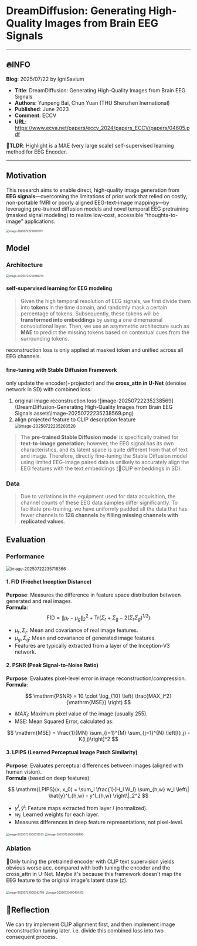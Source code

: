 

# DreamDiffusion: Generating High-Quality Images from Brain EEG Signals

---

## 🔥INFO

**Blog**: 2025/07/22 by IgniSavium

- **Title**: DreamDiffusion: Generating High-Quality Images from Brain EEG Signals
- **Authors**: Yunpeng Bai, Chun Yuan (THU Shenzhen Inernational)
- **Published**: June 2023
- **Comment**: ECCV
- **URL**: https://www.ecva.net/papers/eccv_2024/papers_ECCV/papers/04605.pdf

🥜**TLDR**: Highlight is a MAE (very large scale) self-supervised learning method for EEG Encoder.

---

## Motivation

This research aims to enable direct, high-quality image generation from **EEG signals**—overcoming the limitations of prior work that relied on costly, non-portable fMRI or poorly aligned EEG-text-image mappings—by leveraging pre-trained diffusion models and novel temporal EEG pretraining (masked signal modeling) to realize low-cost, accessible “thoughts-to-image” applications.

<img src="DreamDiffusion-Generating High-Quality Images from Brain EEG Signals.assets\image-20250722213913271.png" alt="image-20250722213913271" style="zoom: 50%;" />

## Model

### Architecture

<img src="DreamDiffusion-Generating High-Quality Images from Brain EEG Signals.assets\image-20250722213946774.png" alt="image-20250722213946774" style="zoom: 50%;" />

#### self-supervised learning for EEG modeling

> Given the high temporal resolution of EEG signals, we first divide them into **tokens** in the time domain, and randomly mask a certain percentage of tokens. Subsequently, these tokens will be **transformed into embeddings** by using a one dimensional convolutional layer. Then, we use an asymmetric architecture such as **MAE**  to predict the missing tokens based on contextual cues from the surrounding tokens.

reconstruction loss is only applied at masked token and unified across all EEG channels.

#### fine-tuning with Stable Diffusion Framework

only update the encoder(+projector) and the **cross_attn in U-Net** (denoise network in SD) with combined loss:

1. original image reconstruction loss
   ![image-20250722235238569](DreamDiffusion-Generating High-Quality Images from Brain EEG Signals.assets\image-20250722235238569.png)
2. align projected feature to CLIP description feature
   <img src="DreamDiffusion-Generating High-Quality Images from Brain EEG Signals.assets\image-20250722235203520.png" alt="image-20250722235203520" style="zoom: 80%;" />

>The **pre-trained Stable Diffusion mode**l is specifically trained for **text-to-image generation**; however, the EEG signal has its own characteristics, and its latent space is quite different from that of text and image. Therefore, directly fine-tuning the Stable Diffusion model using limited EEG-image paired data is unlikely to accurately align the EEG features with the text embeddings (🧐CLIP embeddings in SD).

### Data

>Due to variations in the equipment used for data acquisition, the channel counts of these EEG data samples differ significantly. To facilitate pre-training, we have uniformly padded all the data that has fewer channels to **128 channels** by **filling missing channels with replicated values**. 

## Evaluation

### Performance

<img src="DreamDiffusion-Generating High-Quality Images from Brain EEG Signals.assets\image-20250722235718366.png" alt="image-20250722235718366" style="zoom: 80%;" />

#### 1. FID (Fréchet Inception Distance)

**Purpose**: Measures the difference in feature space distribution between generated and real images.  
**Formula**:  
$$
\mathrm{FID} = \|\mu_r - \mu_g\|_2^2 + \mathrm{Tr}\left( \Sigma_r + \Sigma_g - 2(\Sigma_r \Sigma_g)^{1/2} \right)
$$

* $\mu_r, \Sigma_r$: Mean and covariance of real image features. 
* $\mu_g, \Sigma_g$: Mean and covariance of generated image features.  
* Features are typically extracted from a layer of the Inception-V3 network.  

#### 2. PSNR (Peak Signal-to-Noise Ratio)  

**Purpose**: Evaluates pixel-level error in image reconstruction/compression.  
**Formula**:  

$$
\mathrm{PSNR} = 10 \cdot \log_{10} \left( \frac{MAX_I^2}{\mathrm{MSE}} \right)
$$

* $MAX_I$: Maximum pixel value of the image (usually 255).  
* $\mathrm{MSE}$: Mean Squared Error, calculated as:  

$$
\mathrm{MSE} = \frac{1}{MN} \sum_{i=1}^{M} \sum_{j=1}^{N} \left[I(i,j) - K(i,j)\right]^2
$$

####  3. LPIPS (Learned Perceptual Image Patch Similarity)  

**Purpose**: Evaluates perceptual differences between images (aligned with human vision).  
**Formula** (based on deep features):  

$$
\mathrm{LPIPS}(x, x_0) = \sum_l \frac{1}{H_l W_l} \sum_{h,w} w_l \left\| \hat{y}^l_{h,w} - y^l_{h,w} \right\|_2^2
$$

* $y^l, \hat{y}^l$: Feature maps extracted from layer $l$ (normalized).  
* $w_l$: Learned weights for each layer.  
* Measures differences in deep feature representations, not pixel-level.

<img src="DreamDiffusion-Generating High-Quality Images from Brain EEG Signals.assets\image-20250723000012535.png" alt="image-20250723000012535" style="zoom:50%;" />

<img src="DreamDiffusion-Generating High-Quality Images from Brain EEG Signals.assets\image-20250723000038495.png" alt="image-20250723000038495" style="zoom:50%;" />

### Ablation

🧐Only tuning the pretrained encoder with CLIP text supervision yields obvious worse acc. compared with both tuning the encoder and the cross_attn in U-Net. Maybe it's because this framework doesn't map the EEG feature to the original image's latent state (z).

<img src="DreamDiffusion-Generating High-Quality Images from Brain EEG Signals.assets\image-20250723000342786.png" alt="image-20250723000342786" style="zoom:50%;" />

<img src="DreamDiffusion-Generating High-Quality Images from Brain EEG Signals.assets\image-20250723000404312.png" alt="image-20250723000404312" style="zoom:50%;" />

## 🧐Reflection

We can try implement CLIP alignment first, and then implement image reconstruction tuning later. i.e. divide this combined loss into two consequent process.